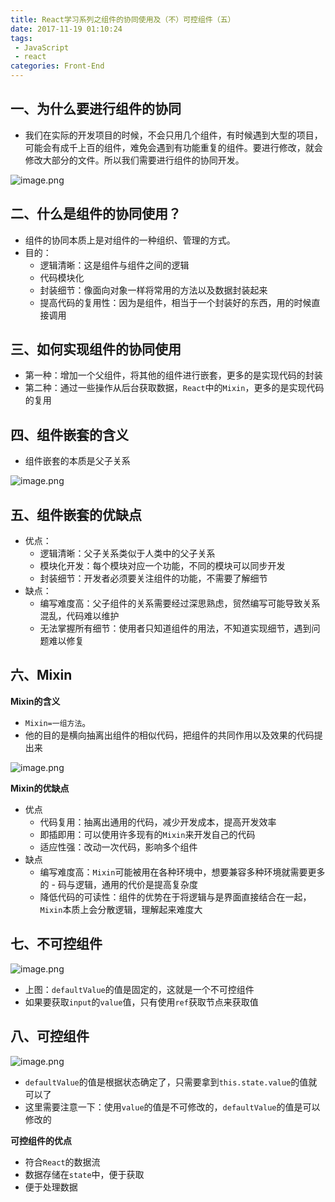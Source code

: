 ```yaml
---
title: React学习系列之组件的协同使用及（不）可控组件（五）
date: 2017-11-19 01:10:24
tags: 
 - JavaScript
 - react
categories: Front-End
---
```


一、为什么要进行组件的协同
---

- 我们在实际的开发项目的时候，不会只用几个组件，有时候遇到大型的项目，可能会有成千上百的组件，难免会遇到有功能重复的组件。要进行修改，就会修改大部分的文件。所以我们需要进行组件的协同开发。

![image.png](http://upload-images.jianshu.io/upload_images/1480597-ca3cbaafe961fa83.png?imageMogr2/auto-orient/strip%7CimageView2/2/w/1240)


二、什么是组件的协同使用？
---

- 组件的协同本质上是对组件的一种组织、管理的方式。
- 目的：
  - 逻辑清晰：这是组件与组件之间的逻辑
  - 代码模块化
  - 封装细节：像面向对象一样将常用的方法以及数据封装起来
  - 提高代码的复用性：因为是组件，相当于一个封装好的东西，用的时候直接调用

三、如何实现组件的协同使用
---

- 第一种：增加一个父组件，将其他的组件进行嵌套，更多的是实现代码的封装
- 第二种：通过一些操作从后台获取数据，`React`中的`Mixin`，更多的是实现代码的复用

四、组件嵌套的含义
---

- 组件嵌套的本质是父子关系

![image.png](http://upload-images.jianshu.io/upload_images/1480597-dc00c2b2c9ac3807.png?imageMogr2/auto-orient/strip%7CimageView2/2/w/1240)

五、组件嵌套的优缺点
---

- 优点：
  - 逻辑清晰：父子关系类似于人类中的父子关系
  - 模块化开发：每个模块对应一个功能，不同的模块可以同步开发
  - 封装细节：开发者必须要关注组件的功能，不需要了解细节
- 缺点：
  - 编写难度高：父子组件的关系需要经过深思熟虑，贸然编写可能导致关系混乱，代码难以维护
  - 无法掌握所有细节：使用者只知道组件的用法，不知道实现细节，遇到问题难以修复
  
六、Mixin
---

**Mixin的含义**

- `Mixin=一组方法`。
- 他的目的是横向抽离出组件的相似代码，把组件的共同作用以及效果的代码提出来

![image.png](http://upload-images.jianshu.io/upload_images/1480597-ceca4b322b820239.png?imageMogr2/auto-orient/strip%7CimageView2/2/w/1240)

**Mixin的优缺点**

- 优点
  - 代码复用：抽离出通用的代码，减少开发成本，提高开发效率
  - 即插即用：可以使用许多现有的`Mixin`来开发自己的代码
  - 适应性强：改动一次代码，影响多个组件
- 缺点
  - 编写难度高：`Mixin`可能被用在各种环境中，想要兼容多种环境就需要更多的  - 码与逻辑，通用的代价是提高复杂度
  - 降低代码的可读性：组件的优势在于将逻辑与是界面直接结合在一起，`Mixin`本质上会分散逻辑，理解起来难度大

七、不可控组件
---

![image.png](http://upload-images.jianshu.io/upload_images/1480597-34b3ac31175733e2.png?imageMogr2/auto-orient/strip%7CimageView2/2/w/1240)

- 上图：`defaultValue`的值是固定的，这就是一个不可控组件
- 如果要获取`input`的`value`值，只有使用`ref`获取节点来获取值

八、可控组件
---

![image.png](http://upload-images.jianshu.io/upload_images/1480597-daeeefc5cd7c054d.png?imageMogr2/auto-orient/strip%7CimageView2/2/w/1240)

- `defaultValue`的值是根据状态确定了，只需要拿到`this.state.value`的值就可以了
- 这里需要注意一下：使用`value`的值是不可修改的，`defaultValue`的值是可以修改的

**可控组件的优点**

- 符合`React`的数据流
- 数据存储在`state`中，便于获取
- 便于处理数据
